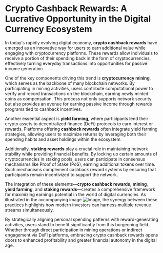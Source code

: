 # Crypto Cashback Rewards: A Lucrative Opportunity in the Digital Currency Ecosystem

In today's rapidly evolving digital economy, **crypto cashback rewards** have emerged as an innovative way for users to earn additional value while engaging with cryptocurrency platforms. These rewards allow individuals to receive a portion of their spending back in the form of cryptocurrencies, effectively turning everyday transactions into opportunities for passive income generation.

One of the key components driving this trend is **cryptocurrency mining**, which serves as the backbone of many blockchain networks. By participating in mining activities, users contribute computational power to verify and record transactions on the blockchain, earning newly minted coins as compensation. This process not only supports network security but also provides an avenue for earning passive income through rewards programs tied to cashback incentives.

Another essential aspect is **yield farming**, where participants lend their crypto assets to decentralized finance (DeFi) protocols to earn interest or rewards. Platforms offering **cashback rewards** often integrate yield farming strategies, allowing users to maximize returns by leveraging both their spending habits and asset holdings within the ecosystem.

Additionally, **staking rewards** play a crucial role in maintaining network stability while providing financial benefits. By locking up certain amounts of cryptocurrencies in staking pools, users can participate in consensus mechanisms like Proof of Stake (PoS), earning additional tokens over time. Such mechanisms complement cashback reward systems by ensuring that participants remain incentivized to support the network.

The integration of these elements—**crypto cashback rewards**, **mining**, **yield farming**, and **staking rewards**—creates a comprehensive framework for maximizing earnings potential in the world of digital currencies. As illustrated in the accompanying image ![Image](https://github.com/user-attachments/assets/b6e7b7a2-655e-4d44-8baa-20c566a3cb65), the synergy between these practices highlights how modern investors can harness multiple revenue streams simultaneously.

By strategically aligning personal spending patterns with reward-generating activities, users stand to benefit significantly from this burgeoning field. Whether through direct participation in mining operations or indirect engagement via DeFi platforms, embracing crypto cashback rewards opens doors to enhanced profitability and greater financial autonomy in the digital age.